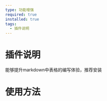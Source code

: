 ```yaml
---
type: 功能增强
required: true
installed: true
tags:
  - 插件说明
---
```


# 插件说明

能够提升markdown中表格的编写体验，推荐安装

# 使用方法

